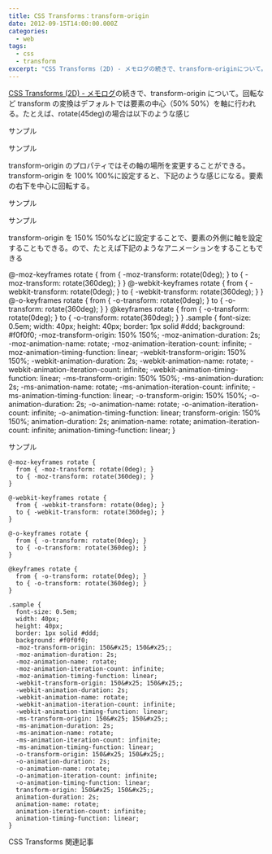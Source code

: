 ```yaml
---
title: CSS Transforms：transform-origin
date: 2012-09-15T14:00:00.000Z
categories:
  - web
tags:
  - css
  - transform
excerpt: "CSS Transforms (2D) - メモログの続きで、transform-originについて。回転などtransformの変換はデフォルトでは要素の中心（50&#x25; 50&#x25;）を軸に行われる。たとえば、rotate(45deg)の場合は以下のような感じ"
---
```


[CSS Transforms (2D) - メモログ](/2012/09/css_transforms_2d/)の続きで、transform-origin について。回転など transform の変換はデフォルトでは要素の中心（50&#x25; 50&#x25;）を軸に行われる。たとえば、rotate(45deg)の場合は以下のような感じ

サンプル

サンプル

transform-origin のプロパティではその軸の場所を変更することができる。transform-origin を 100&#x25; 100&#x25;に設定すると、下記のような感じになる。要素の右下を中心に回転する。

サンプル

サンプル

transform-origin を 150&#x25; 150&#x25;などに設定することで、要素の外側に軸を設定することもできる。ので、たとえば下記のようなアニメーションをすることもできる

@-moz-keyframes rotate { from { -moz-transform: rotate(0deg); } to { -moz-transform: rotate(360deg); } } @-webkit-keyframes rotate { from { -webkit-transform: rotate(0deg); } to { -webkit-transform: rotate(360deg); } } @-o-keyframes rotate { from { -o-transform: rotate(0deg); } to { -o-transform: rotate(360deg); } } @keyframes rotate { from { -o-transform: rotate(0deg); } to { -o-transform: rotate(360deg); } } .sample { font-size: 0.5em; width: 40px; height: 40px; border: 1px solid #ddd; background: #f0f0f0; -moz-transform-origin: 150&#x25; 150&#x25;; -moz-animation-duration: 2s; -moz-animation-name: rotate; -moz-animation-iteration-count: infinite; -moz-animation-timing-function: linear; -webkit-transform-origin: 150&#x25; 150&#x25;; -webkit-animation-duration: 2s; -webkit-animation-name: rotate; -webkit-animation-iteration-count: infinite; -webkit-animation-timing-function: linear; -ms-transform-origin: 150&#x25; 150&#x25;; -ms-animation-duration: 2s; -ms-animation-name: rotate; -ms-animation-iteration-count: infinite; -ms-animation-timing-function: linear; -o-transform-origin: 150&#x25; 150&#x25;; -o-animation-duration: 2s; -o-animation-name: rotate; -o-animation-iteration-count: infinite; -o-animation-timing-function: linear; transform-origin: 150&#x25; 150&#x25;; animation-duration: 2s; animation-name: rotate; animation-iteration-count: infinite; animation-timing-function: linear; }

サンプル

```
@-moz-keyframes rotate {
  from { -moz-transform: rotate(0deg); }
  to { -moz-transform: rotate(360deg); }
}

@-webkit-keyframes rotate {
  from { -webkit-transform: rotate(0deg); }
  to { -webkit-transform: rotate(360deg); }
}

@-o-keyframes rotate {
  from { -o-transform: rotate(0deg); }
  to { -o-transform: rotate(360deg); }
}

@keyframes rotate {
  from { -o-transform: rotate(0deg); }
  to { -o-transform: rotate(360deg); }
}

.sample {
  font-size: 0.5em;
  width: 40px;
  height: 40px;
  border: 1px solid #ddd;
  background: #f0f0f0;
  -moz-transform-origin: 150&#x25; 150&#x25;;
  -moz-animation-duration: 2s;
  -moz-animation-name: rotate;
  -moz-animation-iteration-count: infinite;
  -moz-animation-timing-function: linear;
  -webkit-transform-origin: 150&#x25; 150&#x25;;
  -webkit-animation-duration: 2s;
  -webkit-animation-name: rotate;
  -webkit-animation-iteration-count: infinite;
  -webkit-animation-timing-function: linear;
  -ms-transform-origin: 150&#x25; 150&#x25;;
  -ms-animation-duration: 2s;
  -ms-animation-name: rotate;
  -ms-animation-iteration-count: infinite;
  -ms-animation-timing-function: linear;
  -o-transform-origin: 150&#x25; 150&#x25;;
  -o-animation-duration: 2s;
  -o-animation-name: rotate;
  -o-animation-iteration-count: infinite;
  -o-animation-timing-function: linear;
  transform-origin: 150&#x25; 150&#x25;;
  animation-duration: 2s;
  animation-name: rotate;
  animation-iteration-count: infinite;
  animation-timing-function: linear;
}

```

CSS Transforms 関連記事
